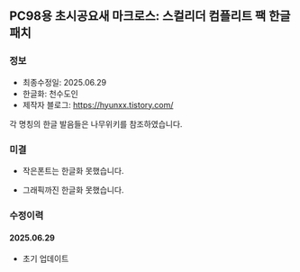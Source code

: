 ## PC98용 초시공요새 마크로스: 스컬리더 컴플리트 팩 한글패치
### 정보
* 최종수정일: 2025.06.29
* 한글화: 천수도인
* 제작자 블로그: https://hyunxx.tistory.com/

각 명칭의 한글 발음들은 나무위키를 참조하였습니다.

### 미결
* 작은폰트는 한글화 못했습니다.
- 그래픽까진 한글화 못했습니다.

### 수정이력
#### 2025.06.29
* 초기 업데이트